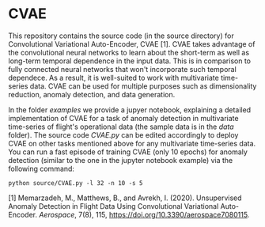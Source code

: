 # CVAE

This repository contains the source code (in the source directory) for Convolutional Variational Auto-Encoder, CVAE [1]. CVAE takes advantage of the convolutional neural networks to learn about the short-term as well as long-term temporal dependence in the input data. This is in comparison to fully connected neural networks that won't incorporate such temporal dependece. As a result, it is well-suited to work with multivariate time-series data. CVAE can be used for multiple purposes such as dimensionality reduction, anomaly detection, and data generation. 

In the folder *examples* we provide a jupyer notebook, explaining a detailed implementation of CVAE for a task of anomaly detection in multivariate time-series of flight's operational data (the sample data is in the *data* folder). The source code *CVAE.py* can be edited accordingly to deploy CVAE on other tasks mentioned above for any multivariate time-series data. You can run a fast episode of training CVAE (only 10 epochs) for anomaly detection (similar to the one in the jupyter notebook example) via the following command:

```
python source/CVAE.py -l 32 -n 10 -s 5
```

[1] Memarzadeh, M., Matthews, B., and Avrekh, I. (2020). Unsupervised Anomaly Detection in Flight Data Using Convolutional Variational Auto-Encoder. *Aerospace*, 7(8), 115, https://doi.org/10.3390/aerospace7080115.
